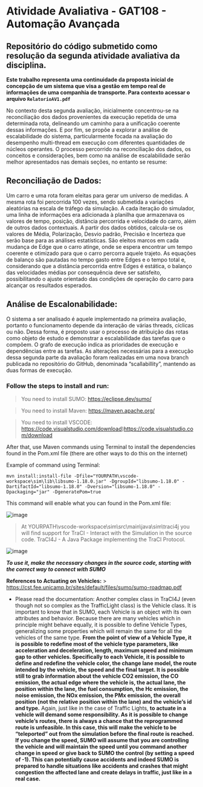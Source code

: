 # Atividade Avaliativa - GAT108 - Automação Avançada
## Repositório do código submetido como resolução da segunda atividade avaliativa da disciplina.

**Este trabalho representa uma continuidade da proposta inicial de concepção de um sistema que visa a gestão em tempo real de informações de uma companhia de transporte.
Para contexto acessar o arquivo `RelatorioAV1.pdf`**

No contexto desta segunda avaliação, inicialmente concentrou-se na reconciliação dos dados provenientes da execução repetida de uma determinada rota, delineando um caminho para a unificação coerente dessas informações. E por fim, se propõe a explorar a análise de escalabilidade do sistema, particularmente focada na avaliação do desempenho multi-thread em execução com diferentes quantidades de núcleos operantes.
	O processo percorrido na reconciliação dos dados, os conceitos e considerações, bem como na análise de escalabilidade serão melhor apresentados nas demais seções, no entanto se resume:

## Reconciliação de Dados: 
Um carro e uma rota foram eleitas para gerar um universo de medidas. A mesma rota foi percorrida 100 vezes, sendo submetida a variações aleatórias na escala de tráfego da simulação. A cada iteração do simulador, uma linha de informações era adicionada à planilha que armazenava os valores de tempo, posição, distância percorrida e velocidade do carro, além de outros dados contextuais. A partir dos dados obtidos, calcula-se os valores de Média, Polarização, Desvio padrão, Precisão e Incerteza que serão base para as análises estatísticas. São eleitos marcos em cada mudança de Edge que o carro atinge, onde se espera encontrar um tempo coerente e otimizado para que o carro percorra aquele trajeto. As equações de balanço são pautadas no tempo gasto entre Edges e o tempo total e, considerando que a distância percorrida entre Edges é estática, o balanço das velocidades médias por consequência deve ser satisfeito, possibilitando o ajuste orientado das condições de operação do carro para alcançar os resultados esperados. 

## Análise de Escalonabilidade: 
O sistema a ser analisado é aquele implementado na primeira avaliação, portanto o funcionamento depende da interação de várias threads, cíclicas ou não. Dessa forma, é proposto usar o processo de atribuição das rotas como objeto de estudo e demonstrar a escalabilidade das tarefas que o compõem. O grafo de execução indica as prioridades de execução e dependências entre as tarefas. As alterações necessárias para a execução dessa segunda parte da avaliação foram realizadas em uma nova branch publicada no repositório do GitHub, denominada “scallabillity”, mantendo as duas formas de execução.


### Follow the steps to install and run:

> You need to install SUMO: https://eclipse.dev/sumo/

> You need to install Maven: https://maven.apache.org/

> You need to install VSCODE: https://code.visualstudio.com/download)https://code.visualstudio.com/download

After that, use Maven commands using Terminal to install the dependencies found in the Pom.xml file (there are other ways to do this on the internet)

Example of command using Terminal:

`mvn install:install-file -Dfile="YOURPATH\vscode-workspace\sim\lib\libsumo-1.18.0.jar" -DgroupId="libsumo-1.18.0" -DartifactId="libsumo-1.18.0" -Dversion="libsumo-1.18.0" -Dpackaging="jar" -DgeneratePom=true`

This command will enable what you can found in the Pom.xml file:

![image](https://github.com/21lab-technology/sim/assets/94874350/5f4e1f33-5a2b-4a5f-aacc-5ebf0c3b3df6)

> At YOURPATH\vscode-workspace\sim\src\main\java\sim\traci4j you will find support for TraCI - Interact with the Simulation in the source code. TraCI4J - A Java Package implementing the TraCI Protocol.

![image](https://github.com/21lab-technology/sim/assets/94874350/9861cc7a-41ae-44b1-8b5f-fbc02865d611)

*****To use it, make the necessary changes in the source code, starting with the correct way to connect with SUMO*****

**References to Actuating on Vehicles:** 
	> https://cst.fee.unicamp.br/sites/default/files/sumo/sumo-roadmap.pdf

- Please read the documentation: 
	Another complex class in TraCI4J (even though not so complex as the TrafficLight class) is the Vehicle class. It is important to know that in SUMO, each Vehicle is an object with its own attributes and behavior. Because there are many vehicles which in principle might behave equally, it is possible to define Vehicle Types, generalizing some properties which will remain the same for all the vehicles of the same type. ****From the point of view of a Vehicle Type, it is possible to redefine most of the vehicle type parameters, like acceleration and deceleration, length, maximum speed and minimum gap to other vehicles. Specifically to each Vehicle, it is possible to define and redefine the vehicle color, the change lane model, the route intended by the vehicle, the speed and the final target. It is possible still to grab information about the vehicle CO2 emission, the CO emission, the actual edge where the vehicle is, the actual lane, the position within the lane, the fuel consumption, the Hc emission, the noise emission, the NOx emission, the PMx emission, the overall position (not the relative position within the lane) and the vehicle’s id and type.****
	Again, just like in the case of Traffic Lights, ****to actuate in a vehicle will demand some responsibility. As it is possible to change vehicle’s routes, there is always a chance that the reprogrammed route is unfeasible. In this case, this will make the vehicle to be “teleported” out from the simulation before the final route is reached. 
	If you change the speed, SUMO will assume that you are controlling the vehicle and will maintain the speed until you command another change in speed or give back to SUMO the control (by setting a speed of -1). This can potentially cause accidents and indeed SUMO is prepared to handle situations like accidents and crashes that might congestion the affected lane and create delays in traffic, just like in a real case.****
